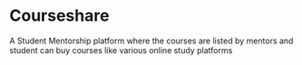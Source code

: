 # Courseshare
A Student Mentorship platform where the courses are listed by mentors and student can buy courses like various online study platforms
